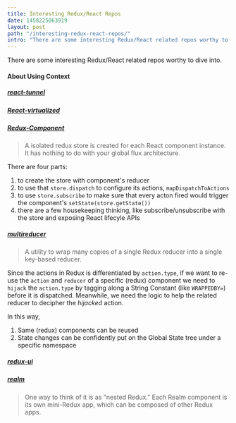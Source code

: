 ```yaml
---
title: Interesting Redux/React Repos
date: 1458225063919
layout: post
path: "/interesting-redux-react-repos/"
intro: "There are some interesting Redux/React related repos worthy to dive into."
---
```


There are some interesting Redux/React related repos worthy to dive into.

#### About Using Context
##### [react-tunnel](https://github.com/gnoff/react-tunnel)


##### [React-virtualized](https://github.com/bvaughn/react-virtualized)


##### [Redux-Component](https://github.com/tomchentw/redux-component)
> A isolated redux store is created for each React component instance. It has nothing to do with your global flux architecture. 

There are four parts:
1. to create the store with component's reducer
2. to use that `store.dispatch` to configure its actions, `mapDispatchToActions`
3. to use `store.subscribe` to make sure that every acton fired would trigger the component's `setState(store.getState())`
4. there are a few housekeeping thinking, like subscribe/unsubscribe with the store and exposing React lifecyle APIs

##### [multireducer](https://github.com/erikras/multireducer)
> A utility to wrap many copies of a single Redux reducer into a single key-based reducer.

Since the actions in Redux is differentiated by `action.type`, if we want to re-use the `action` and `reducer` of a specific (redux) component we need to `hijack` the `action.type` by tagging along a String Constant (like `WRAPPEDBY=`) before it is dispatched. Meanwhile, we need the logic to help the related reducer to decipher the *hijacked* action.

In this way, 
1. Same (redux) components can be reused
2. State changes can be confidently put on the Global State tree under a specific namespace

##### [redux-ui](https://github.com/tonyhb/redux-ui/tree/864cee5f291b8253f793a6159b85e6915bbac81f)

##### [realm](https://github.com/acdlite/realm)
> One way to think of it is as "nested Redux." Each Realm component is its own mini-Redux app, which can be composed of other Redux apps.

